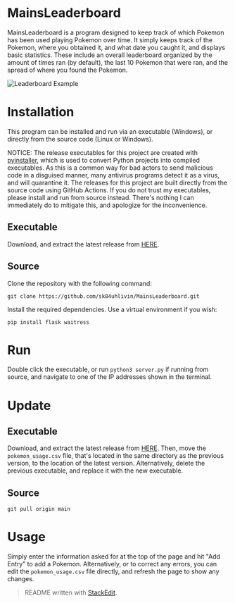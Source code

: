 
# MainsLeaderboard

MainsLeaderboard is a program designed to keep track of which Pokemon has been used playing Pokemon over time. It simply keeps track of the Pokemon, where you obtained it, and what date you caught it, and displays basic statistics. These include an overall leaderboard organized by the amount of times ran (by default), the last 10 Pokemon that were ran, and the spread of where you found the Pokemon.

![Leaderboard Example](https://raw.githubusercontent.com/sk84uhlivin/MainsLeaderboard/refs/heads/main/leaderboard.png)


# Installation

This program can be installed and run via an executable (Windows), or directly from the source code (Linux or Windows).

NOTICE: The release executables for this project are created with [pyinstaller](https://pyinstaller.org/en/stable/), which is used to convert Python projects into compiled executables. As this is a common way for bad actors to send malicious code in a disguised manner, many antivirus programs detect it as a virus, and will quarantine it. The releases for this project are built directly from the source code using GitHub Actions. If you do not trust my executables, please install and run from source instead. There's nothing I can immediately do to mitigate this, and apologize for the inconvenience.

## Executable

Download, and extract the latest release from [HERE](https://github.com/sk84uhlivin/MainsLeaderboard/releases).

## Source

Clone the repository with the following command:

`git clone https://github.com/sk84uhlivin/MainsLeaderboard.git`

Install the required dependencies. Use a virtual environment if you wish:

`pip install flask waitress`


# Run

Double click the executable, or run `python3 server.py` if running from source, and navigate to one of the IP addresses shown in the terminal.


# Update

## Executable

Download, and extract the latest release from [HERE](https://github.com/sk84uhlivin/MainsLeaderboard/releases). Then, move the `pokemon_usage.csv` file, that's located in the same directory as the previous version, to the location of the latest version. Alternatively, delete the previous executable, and replace it with the new executable.

## Source

`git pull origin main`

# Usage

Simply enter the information asked for at the top of the page and hit "Add Entry" to add a Pokemon. Alternatively, or to correct any errors, you can edit the `pokemon_usage.csv` file directly, and refresh the page to show any changes.

> README written with [StackEdit](https://stackedit.io/).

